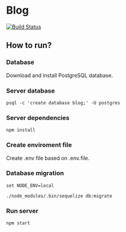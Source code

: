 # Blog

[![Build Status](https://travis-ci.org/Ahmore/Blog.svg?branch=master)](https://travis-ci.org/Ahmore/Blog)

## How to run?

### Database
Download and install PostgreSQL database.

### Server database
`psql -c 'create database blog;' -U postgres`

### Server dependencies
`npm install`

### Create enviroment file
Create .env file based on .env.file.

### Database migration
`set NODE_ENV=local`

`./node_modules/.bin/sequelize db:migrate`

### Run server
`npm start`
